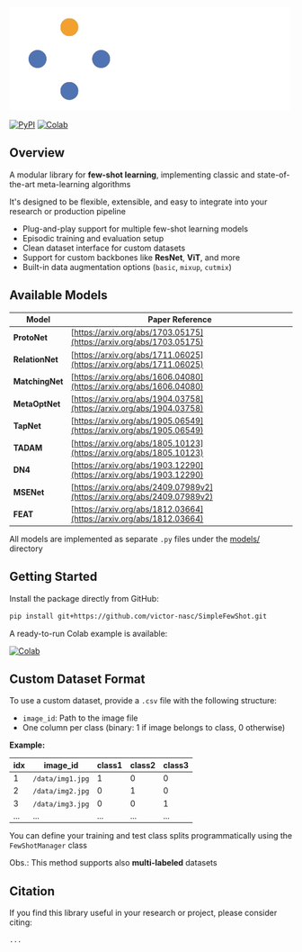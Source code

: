 
![Simple Few Shot](assets/logo.png)

[![PyPI](https://img.shields.io/pypi/v/simplefsl?label=simplefsl&logo=python&style=for-the-badge)](https://pypi.org/project/simplefsl)
[![Colab](https://img.shields.io/badge/Open%20In-Colab-FFD43B?logo=googlecolab&logoColor=black&style=for-the-badge)](https://colab.research.google.com/drive/11m4Dbvgpnm4HVaGsuaXE-mjwuaPY30Ik?usp=sharing)


## Overview

A modular library for **few-shot learning**, implementing classic and state-of-the-art meta-learning algorithms

It's designed to be flexible, extensible, and easy to integrate into your research or production pipeline

- Plug-and-play support for multiple few-shot learning models
- Episodic training and evaluation setup
- Clean dataset interface for custom datasets
- Support for custom backbones like **ResNet**, **ViT**, and more
- Built-in data augmentation options (`basic`, `mixup`, `cutmix`)

## Available Models

| Model           | Paper Reference |
|-----------------|-----------------|
| **ProtoNet**    | [https://arxiv.org/abs/1703.05175](https://arxiv.org/abs/1703.05175) |
| **RelationNet** | [https://arxiv.org/abs/1711.06025](https://arxiv.org/abs/1711.06025) |
| **MatchingNet** | [https://arxiv.org/abs/1606.04080](https://arxiv.org/abs/1606.04080) |
| **MetaOptNet**  | [https://arxiv.org/abs/1904.03758](https://arxiv.org/abs/1904.03758) |
| **TapNet**      | [https://arxiv.org/abs/1905.06549](https://arxiv.org/abs/1905.06549) |
| **TADAM**       | [https://arxiv.org/abs/1805.10123](https://arxiv.org/abs/1805.10123) |
| **DN4**         | [https://arxiv.org/abs/1903.12290](https://arxiv.org/abs/1903.12290) |
| **MSENet**      | [https://arxiv.org/abs/2409.07989v2](https://arxiv.org/abs/2409.07989v2) |
| **FEAT**        | [https://arxiv.org/abs/1812.03664](https://arxiv.org/abs/1812.03664) |

All models are implemented as separate `.py` files under the [models/](/simplefsl/models) directory

## Getting Started

Install the package directly from GitHub:

```bash
pip install git+https://github.com/victor-nasc/SimpleFewShot.git
```

A ready-to-run Colab example is available:

[![Colab](https://img.shields.io/badge/Open%20In-Colab-FFD43B?logo=googlecolab&logoColor=black&style=for-the-badge)](https://colab.research.google.com/drive/11m4Dbvgpnm4HVaGsuaXE-mjwuaPY30Ik?usp=sharing)

## Custom Dataset Format

To use a custom dataset, provide a `.csv` file with the following structure:

- `image_id`: Path to the image file
- One column per class (binary: 1 if image belongs to class, 0 otherwise)

**Example:**

| idx | image_id         | class1 | class2 | class3 |
|-----|------------------|--------|--------|--------|
| 1   | `/data/img1.jpg` | 1      | 0      | 0      | 
| 2   | `/data/img2.jpg` | 0      | 1      | 0      | 
| 3   | `/data/img3.jpg` | 0      | 0      | 1      |
| ... | ...              | ...    | ...    | ...    | 

You can define your training and test class splits programmatically using the `FewShotManager` class

Obs.: This method supports also **multi-labeled** datasets

## Citation

If you find this library useful in your research or project, please consider citing:
```
...
```
